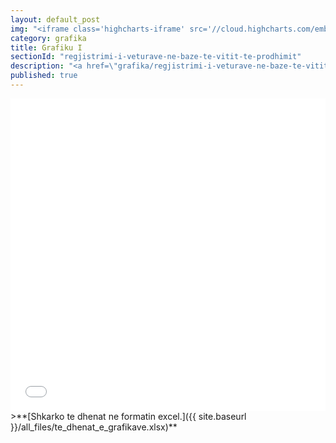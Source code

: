 ```yaml
---
layout: default_post
img: "<iframe class='highcharts-iframe' src='//cloud.highcharts.com/embed/eqejez' style='border: 0; width: 100%; height: 400px'>&nbsp;</iframe>"
category: grafika
title: Grafiku I
sectionId: "regjistrimi-i-veturave-ne-baze-te-vitit-te-prodhimit"
description: "<a href=\"grafika/regjistrimi-i-veturave-ne-baze-te-vitit-te-prodhimit.html\">Ky grafikon </a> paraqet regjistrimin e veturave në bazë të vitit të prodhimit.<br><br> Burimi: Ministria e Punëve të Brendshme"
published: true
---
```





<iframe class="highcharts-iframe" src="//cloud.highcharts.com/embed/eqejez" style="border: 0; width: 100%; height: 500px">&nbsp;</iframe>
>**[Shkarko te dhenat ne formatin excel.]({{ site.baseurl }}/all_files/te_dhenat_e_grafikave.xlsx)**
